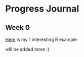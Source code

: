 # Progress Journal

## Week 0
[Here](https://github.com/ETM-58D/spring20-kocsimge/blob/master/files/Interesting%20R%20Examples.html) is my 1 interesting R example 

will be added more :) 
